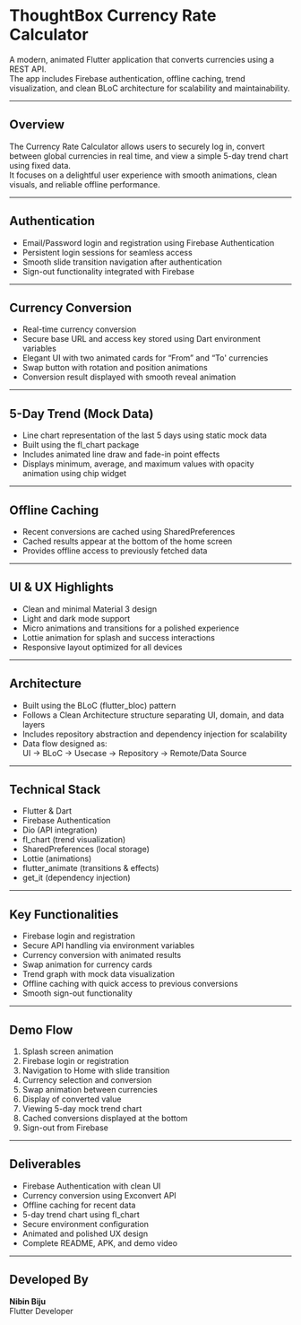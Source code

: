 # ThoughtBox Currency Rate Calculator

A modern, animated Flutter application that converts currencies using a REST API.  
The app includes Firebase authentication, offline caching, trend visualization, and clean BLoC architecture for scalability and maintainability.

---

## Overview

The Currency Rate Calculator allows users to securely log in, convert between global currencies in real time, and view a simple 5-day trend chart using fixed data.  
It focuses on a delightful user experience with smooth animations, clean visuals, and reliable offline performance.

---

## Authentication

- Email/Password login and registration using Firebase Authentication  
- Persistent login sessions for seamless access  
- Smooth slide transition navigation after authentication  
- Sign-out functionality integrated with Firebase  

---

## Currency Conversion

- Real-time currency conversion
- Secure base URL and access key stored using Dart environment variables  
- Elegant UI with two animated cards for “From” and “To' currencies  
- Swap button with rotation and position animations  
- Conversion result displayed with smooth reveal animation  

---

## 5-Day Trend (Mock Data)

- Line chart representation of the last 5 days using static mock data  
- Built using the fl_chart package  
- Includes animated line draw and fade-in point effects  
- Displays minimum, average, and maximum values with opacity animation using chip widget

---

## Offline Caching

- Recent conversions are cached using SharedPreferences  
- Cached results appear at the bottom of the home screen  
- Provides offline access to previously fetched data  

---

## UI & UX Highlights

- Clean and minimal Material 3 design  
- Light and dark mode support  
- Micro animations and transitions for a polished experience  
- Lottie animation for splash and success interactions  
- Responsive layout optimized for all devices  

---

## Architecture

- Built using the BLoC (flutter_bloc) pattern  
- Follows a Clean Architecture structure separating UI, domain, and data layers  
- Includes repository abstraction and dependency injection for scalability  
- Data flow designed as:  
  UI → BLoC → Usecase → Repository → Remote/Data Source  

---

## Technical Stack

- Flutter & Dart  
- Firebase Authentication  
- Dio (API integration)  
- fl_chart (trend visualization)  
- SharedPreferences (local storage)  
- Lottie (animations)  
- flutter_animate (transitions & effects)  
- get_it (dependency injection)  

---

## Key Functionalities

- Firebase login and registration  
- Secure API handling via environment variables  
- Currency conversion with animated results  
- Swap animation for currency cards  
- Trend graph with mock data visualization  
- Offline caching with quick access to previous conversions  
- Smooth sign-out functionality  

---

## Demo Flow

1. Splash screen animation  
2. Firebase login or registration  
3. Navigation to Home with slide transition  
4. Currency selection and conversion  
5. Swap animation between currencies  
6. Display of converted value  
7. Viewing 5-day mock trend chart  
8. Cached conversions displayed at the bottom  
9. Sign-out from Firebase  

---

## Deliverables

- Firebase Authentication with clean UI  
- Currency conversion using Exconvert API  
- Offline caching for recent data  
- 5-day trend chart using fl_chart  
- Secure environment configuration  
- Animated and polished UX design  
- Complete README, APK, and demo video  

---

## Developed By

**Nibin Biju**  
Flutter Developer
